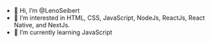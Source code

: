 - 👋 Hi, I’m @LenoSeibert
- 👀 I’m interested in HTML, CSS, JavaScript, NodeJs, ReactJs, React Native, and NextJs.
- 🌱 I’m currently learning JavaScript

